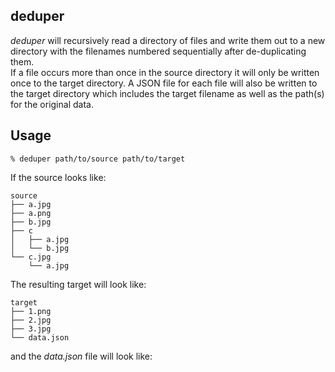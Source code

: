 ## deduper

*deduper* will recursively read a directory of files and write them out to a new
directory with the filenames numbered sequentially after de-duplicating them.  
If a file occurs more than once in the source directory it will only be written
once to the target directory. A JSON file for each file will also be written to
the target directory which includes the target filename as well as the path(s)
for the original data.

## Usage 

```
% deduper path/to/source path/to/target
```

If the source looks like:

```
source
├── a.jpg
├── a.png
├── b.jpg
├── c
│   ├── a.jpg
│   └── b.jpg
└── c.jpg
    └── a.jpg
```

The resulting target will look like:

```
target
├── 1.png
├── 2.jpg
├── 3.jpg
└── data.json
```

and the *data.json* file will look like:

```json
```
